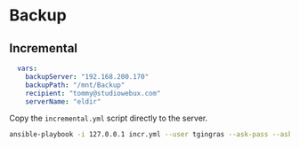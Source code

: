 # Backup

## Incremental

```yaml
  vars:
    backupServer: "192.168.200.170"
    backupPath: "/mnt/Backup"
    recipient: "tommy@studiowebux.com"
    serverName: "eldir"
```

Copy the `incremental.yml` script directly to the server.

```bash
ansible-playbook -i 127.0.0.1 incr.yml --user tgingras --ask-pass --ask-become --become
```